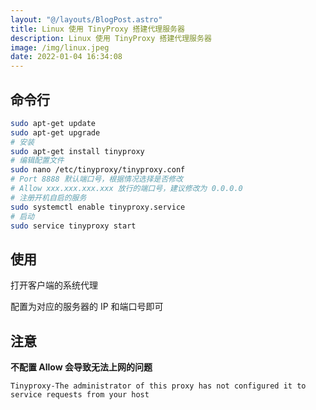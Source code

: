 ```yaml
---
layout: "@/layouts/BlogPost.astro"
title: Linux 使用 TinyProxy 搭建代理服务器
description: Linux 使用 TinyProxy 搭建代理服务器
image: /img/linux.jpeg
date: 2022-01-04 16:34:08
---
```


## 命令行

```bash
sudo apt-get update
sudo apt-get upgrade
# 安装
sudo apt-get install tinyproxy
# 编辑配置文件
sudo nano /etc/tinyproxy/tinyproxy.conf
# Port 8888 默认端口号，根据情况选择是否修改
# Allow xxx.xxx.xxx.xxx 放行的端口号，建议修改为 0.0.0.0
# 注册开机自启的服务
sudo systemctl enable tinyproxy.service
# 启动
sudo service tinyproxy start
```

## 使用

打开客户端的系统代理

配置为对应的服务器的 IP 和端口号即可

## 注意

**不配置 Allow 会导致无法上网的问题**

`Tinyproxy-The administrator of this proxy has not configured it to service requests from your host`

